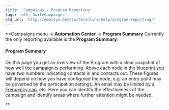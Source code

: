 ```yaml
---
title: 'Campaigns - Program Reporting'
tags: 'olh, SuiteCampaigns'
old_url: 'http://emarsys.dev/suite/online-help/program-reporting/'
---
```


**Campaigns menu -> **Automation Center** -> **Program Summary** Currently the only reporting available is the **Program Summary**.

#### Program Summary

 On this page you get an overview of the Program with a clear snapshot of how well the campaign is performing. Above each node in the blueprint you have two numbers indicating contacts in and contacts out. These figures will depend on how you have configured the node, e.g. an entry point may be governed by the participation settings. An email may be limited by a [Frequency cap](/olh/frequency-cap.md "Admin â&#128;&#147; Frequency Cap Overview"), etc. Here you can identify the effectiveness of the campaign and identify areas where further attention might be needed.

**
